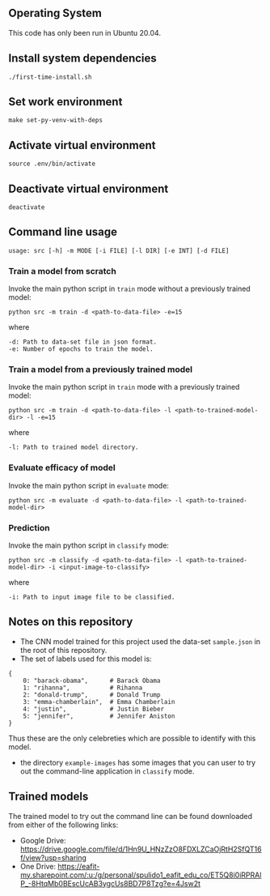 ## Operating System

This code has only been run in Ubuntu 20.04.

## Install system dependencies

```
./first-time-install.sh
```

## Set work environment

```
make set-py-venv-with-deps
```


## Activate virtual environment

```
source .env/bin/activate
```

## Deactivate virtual environment

```
deactivate
```

## Command line usage

```
usage: src [-h] -m MODE [-i FILE] [-l DIR] [-e INT] [-d FILE]
```

### Train a model from scratch

Invoke the main python script in `train` mode without a previously trained model:

```
python src -m train -d <path-to-data-file> -e=15
```

where

```
-d: Path to data-set file in json format.
-e: Number of epochs to train the model.
```

### Train a model from a previously trained model

Invoke the main python script in `train` mode with a previously trained model:

```
python src -m train -d <path-to-data-file> -l <path-to-trained-model-dir> -l -e=15
```

where

```
-l: Path to trained model directory.
```

### Evaluate efficacy of model

Invoke the main python script in `evaluate` mode:

```
python src -m evaluate -d <path-to-data-file> -l <path-to-trained-model-dir>
```

### Prediction

Invoke the main python script in `classify` mode:

```
python src -m classify -d <path-to-data-file> -l <path-to-trained-model-dir> -i <input-image-to-classify>

```

where

```
-i: Path to input image file to be classified.
```

## Notes on this repository


- The CNN model trained for this project used the data-set `sample.json` in the root of this repository.
- The set of labels used for this model is:

```
{
    0: "barack-obama",      # Barack Obama
    1: "rihanna",           # Rihanna
    2: "donald-trump",      # Donald Trump
    3: "emma-chamberlain",  # Emma Chamberlain
    4: "justin",            # Justin Bieber
    5: "jennifer",          # Jennifer Aniston
}

```

Thus these are the only celebreties which are possible to identify with this model.

- the directory `example-images` has some images that you can user to try out the command-line application
  in `classify` mode.

## Trained models

The trained model to try out the command line can be found downloaded from either of the following links:

- Google Drive: https://drive.google.com/file/d/1Hn9U_HNzZzO8FDXLZCaOjRtH2SfQT16f/view?usp=sharing
- One Drive: https://eafit-my.sharepoint.com/:u:/g/personal/spulido1_eafit_edu_co/ET5Q8i0iRPRAlP_-8HtqMb0BEscUcAB3ygcUs8BD7P8Tzg?e=4Jsw2t
